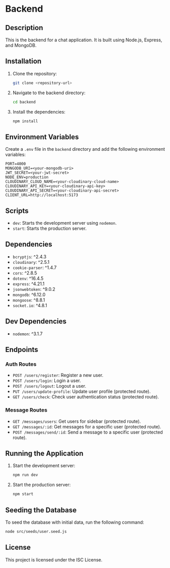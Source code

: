 # Backend

## Description
This is the backend for a chat application. It is built using Node.js, Express, and MongoDB.

## Installation
1. Clone the repository:
   ```sh
   git clone <repository-url>
   ```
2. Navigate to the backend directory:
   ```sh
   cd backend
   ```
3. Install the dependencies:
   ```sh
   npm install
   ```

## Environment Variables
Create a `.env` file in the `backend` directory and add the following environment variables:
```
PORT=4000
MONGODB_URI=<your-mongodb-uri>
JWT_SECRET=<your-jwt-secret>
NODE_ENV=production
CLOUDINARY_CLOUD_NAME=<your-cloudinary-cloud-name>
CLOUDINARY_API_KEY=<your-cloudinary-api-key>
CLOUDINARY_API_SECRET=<your-cloudinary-api-secret>
CLIENT_URL=http://localhost:5173
```

## Scripts
- `dev`: Starts the development server using `nodemon`.
- `start`: Starts the production server.

## Dependencies
- `bcryptjs`: ^2.4.3
- `cloudinary`: ^2.5.1
- `cookie-parser`: ^1.4.7
- `cors`: ^2.8.5
- `dotenv`: ^16.4.5
- `express`: ^4.21.1
- `jsonwebtoken`: ^9.0.2
- `mongodb`: ^6.12.0
- `mongoose`: ^8.8.1
- `socket.io`: ^4.8.1

## Dev Dependencies
- `nodemon`: ^3.1.7

## Endpoints

### Auth Routes
- `POST /users/register`: Register a new user.
- `POST /users/login`: Login a user.
- `POST /users/logout`: Logout a user.
- `PUT /users/update-profile`: Update user profile (protected route).
- `GET /users/check`: Check user authentication status (protected route).

### Message Routes
- `GET /messages/users`: Get users for sidebar (protected route).
- `GET /messages/:id`: Get messages for a specific user (protected route).
- `POST /messages/send/:id`: Send a message to a specific user (protected route).

## Running the Application
1. Start the development server:
   ```sh
   npm run dev
   ```
2. Start the production server:
   ```sh
   npm start
   ```

## Seeding the Database
To seed the database with initial data, run the following command:
```sh
node src/seeds/user.seed.js
```

## License
This project is licensed under the ISC License.